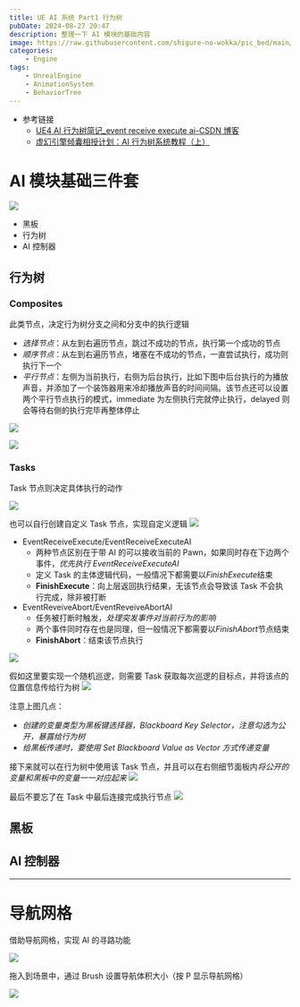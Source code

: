 ```yaml
---
title: UE AI 系统 Part1 行为树
pubDate: 2024-08-27 20:47
description: 整理一下 AI 模块的基础内容
image: https://raw.githubusercontent.com/shigure-no-wokka/pic_bed/main/imgs/family_engine.jpg
categories:
    - Engine
tags:
    - UnrealEngine
    - AnimationSystem
    - BehaviorTree
---
```


- 参考链接
	- [UE4 AI 行为树简记_event receive execute ai-CSDN 博客](https://blog.csdn.net/u012793104/article/details/76714383)
	- [虚幻引擎倾囊相授计划：AI 行为树系统教程（上）](https://www.bilibili.com/video/BV1dz4y1A7G3)

<!--more-->

# AI 模块基础三件套

![](Assets/1_AI模块基础三件套.png)

- 黑板
- 行为树
- AI 控制器

## 行为树

### Composites

此类节点，决定行为树分支之间和分支中的执行逻辑

- *选择节点*：从左到右遍历节点，跳过不成功的节点，执行第一个成功的节点
- *顺序节点*：从左到右遍历节点，堵塞在不成功的节点，一直尝试执行，成功则执行下一个
- *平行节点*：左侧为当前执行，右侧为后台执行，比如下图中后台执行的为播放声音，并添加了一个装饰器用来冷却播放声音的时间间隔。该节点还可以设置两个平行节点执行的模式，immediate 为左侧执行完就停止执行，delayed 则会等待右侧的执行完毕再整体停止

![](Assets/2_行为树三件套.png)

![](Assets/平行节点.png)

### Tasks

Task 节点则决定具体执行的动作

![](Assets/行为树Task节点.png)

也可以自行创建自定义 Task 节点，实现自定义逻辑
![](Assets/创建自定义Task.png)

- EventReceiveExecute/EventReceiveExecuteAI
	- 两种节点区别在于带 AI 的可以接收当前的 Pawn，如果同时存在下边两个事件，*优先执行 EventReceiveExecuteAI*
	- 定义 Task 的主体逻辑代码，一般情况下都需要以*FinishExecute*结束
	- **FinishExecute**：向上层返回执行结果，无该节点会导致该 Task 不会执行完成，除非被打断
- EventReveiveAbort/EventReveiveAbortAI
	- 任务被打断时触发，*处理突发事件对当前行为的影响*
	- 两个事件同时存在也是同理，但一般情况下都需要以*FinishAbort*节点结束
	- **FinishAbort**：结束该节点执行

![](Assets/Task蓝图内部.png)

假如这里要实现一个随机巡逻，则需要 Task 获取每次巡逻的目标点，并将该点的位置信息传给行为树
![](Assets/随即巡逻传递目标点坐标.png)

注意上图几点：
- *创建的变量类型为黑板键选择器，Blackboard Key Selector，注意勾选为公开，暴露给行为树*
- *给黑板传递时，要使用 Set Blackboard Value as Vector 方式传递变量*

接下来就可以在行为树中使用该 Task 节点，并且可以在右侧细节面板内*将公开的变量和黑板中的变量一一对应起来*
![](Assets/行为树使用自定义Task节点并设置黑板键映射.png)

最后不要忘了在 Task 中最后连接完成执行节点
![](Assets/自定义任务中的结束执行节点.png)


## 黑板


## AI 控制器

---
# 导航网格

借助导航网格，实现 AI 的寻路功能

![](Assets/3_导航网格.png)

拖入到场景中，通过 Brush 设置导航体积大小（按 P 显示导航网格）

![](Assets/导航网格画刷设置.png)


